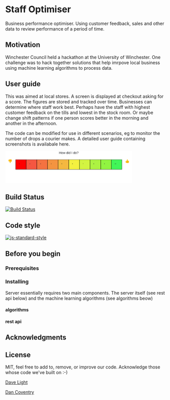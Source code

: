 # Staff Optimiser
Business performance optimiser. Using customer feedback, sales and other data to review performance of a period of time.

## Motivation
Winchester Council held a hackathon at the University of Winchester. One challenge was to hack together solutions that help imrpove local business using machine learning algorithms to process data. 

## User guide
This was aimed at local stores. A screen is displayed at checkout asking for a score. The figures are stored and tracked over time. Businesses can determine where staff work best. Perhaps have the staff with highest customer feedback on the tills and lowest in the stock room. Or maybe change shift patterns if one person scores better in the morning and another in the afternoon. 

The code can be modified for use in different scenarios, eg to monitor the number of drops a courier makes. A detailed user guide containing screenshots is availabale here.

<img src="manual/img/rating.jpg" width="400"/>

## Build Status
[![Build Status](https://travis-ci.com/dtlight/hack-winchester.svg?token=8VzQcFZGdx7xQoVYeEZv&branch=master)](https://travis-ci.com/dtlight/hack-winchester)

## Code style

[![js-standard-style](https://img.shields.io/badge/code%20style-standard-brightgreen.svg?style=flat)](https://www.python.org/dev/peps/pep-0008/)

## Before you begin

### Prerequisites

### Installing
Server essentially requires two main components. The server itself (see rest api below) and the machine learning algorithms (see algorithms beow)
#### algorithms

#### rest api

## Acknowledgments


## License

MIT, feel free to add to, remove, or improve our code. Acknowledge those whose code we've built on :-)

[Dave Light](davelight.io)

[Dan Coventry](dcoventry97.github.io)

